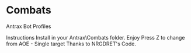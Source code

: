 Combats
=======

Antrax Bot Profiles

Instructions
Install in your Antrax\Combats folder. Enjoy Press Z to change from AOE - Single target Thanks to NRGDRET's Code.


